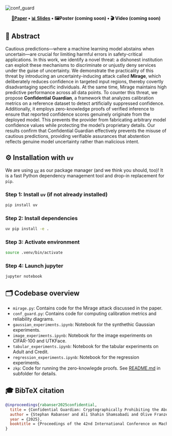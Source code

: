 ![conf_guard](https://github.com/user-attachments/assets/15dd0700-a917-4d1f-a7e8-a27199b7ec9c)

<div align="center">

<strong>[📄Paper](https://cleverhans.io/confidential-guardian/) • [📊 Slides](https://cleverhans.io/confidential-guardian/) • 🖼️Poster (coming soon) • 🎬 Video (coming soon)</strong>

</div>

## 🧠 Abstract

Cautious predictions—where a machine learning model abstains when uncertain—are crucial for limiting harmful errors in safety-critical applications. In this work, we identify a novel threat: a dishonest institution can exploit these mechanisms to discriminate or unjustly deny services under the guise of uncertainty. We demonstrate the practicality of this threat by introducing an uncertainty-inducing attack called **Mirage**, which deliberately reduces confidence in targeted input regions, thereby covertly disadvantaging specific individuals. At the same time, Mirage maintains high predictive performance across all data points. To counter this threat, we propose **Confidential Guardian**, a framework that analyzes calibration metrics on a reference dataset to detect artificially suppressed confidence. Additionally, it employs zero-knowledge proofs of verified inference to ensure that reported confidence scores genuinely originate from the deployed model. This prevents the provider from fabricating arbitrary model confidence values while protecting the model’s proprietary details. Our results confirm that Confidential Guardian effectively prevents the misuse of cautious predictions, providing verifiable assurances that abstention reflects genuine model uncertainty rather than malicious intent.

## ⚙️ Installation with `uv`

We are using [`uv`](https://github.com/astral-sh/uv) as our package manager (and we think you should, too)! It is a fast Python dependency management tool and drop-in replacement for `pip`.

### Step 1: Install `uv` (if not already installed)

```bash
pip install uv
```

### Step 2: Install dependencies 

```bash
uv pip install -e .
```

### Step 3: Activate environment 

```bash
source .venv/bin/activate
```

### Step 4: Launch jupyter

```bash
jupyter notebook
```

## 🗂️ Codebase overview

- `mirage.py`: Contains code for the Mirage attack discussed in the paper.
- `conf_guard.py`: Contains code for computing calibration metrics and reliability diagrams.
- `gaussian_experiments.ipynb`: Notebook for the synthethic Gaussian experiments.
- `image_experiments.ipynb`: Notebook for the image experiments on CIFAR-100 and UTKFace.
- `tabular_experiments.ipynb`: Notebook for the tabular experiments on Adult and Credit.
- `regression_experiments.ipynb`: Notebook for the regression experiments.
- `zkp`: Code for running the zero-knowlegde proofs. See [README.md](https://github.com/cleverhans-lab/confidential-guardian/tree/main/zkp) in subfolder for details.

## 🎓 BibTeX citation

```bibtex
@inproceedings{rabanser2025confidential,
  title = {Confidential Guardian: Cryptographically Prohibiting the Abuse of Model Abstention},
  author = {Stephan Rabanser and Ali Shahin Shamsabadi and Olive Franzese and Xiao Wang and Adrian Weller and Nicolas Papernot},
  year = {2025},
  booktitle = {Proceedings of the 42nd International Conference on Machine Learning},
}
```
